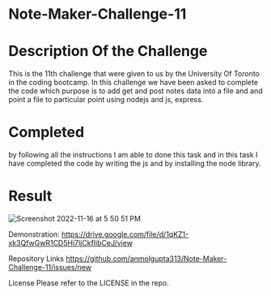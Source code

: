 # Note-Maker-Challenge-11

# Description Of the Challenge
This is the 11th challenge that were given to us by the University Of Toronto in the coding bootcamp. In this challenge we have been asked to complete the code which purpose is to add get and post notes data into a file and and point a file to particular point using nodejs and js, express.

# Completed
by following all the instructions I am able to done this task and in this task I have completed the code by writing the js and by installing the node library.

# Result
![Screenshot 2022-11-16 at 5 50 51 PM](https://user-images.githubusercontent.com/111723339/202312011-ea8bc621-9ef5-4f98-a4c1-51950c077628.png)

Demonstration:
https://drive.google.com/file/d/1qKZ1-xk3QfwGwR1CD5Hi7ljCkfIibCeJ/view

Repository Links
https://github.com/anmolgupta313/Note-Maker-Challenge-11/issues/new

License
Please refer to the LICENSE in the repo.